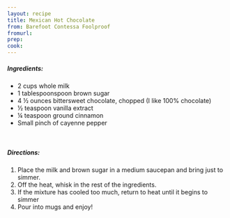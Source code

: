 ```yaml
---
layout: recipe
title: Mexican Hot Chocolate
from: Barefoot Contessa Foolproof
fromurl: 
prep: 
cook: 
---
```


##### Ingredients:

* 2 cups whole milk
* 1 tablespoonspoon brown sugar
* 4 ½ ounces bittersweet chocolate, chopped (I like 100% chocolate)
* ½ teaspoon vanilla extract
* ¼ teaspoon ground cinnamon
* Small pinch of cayenne pepper

<br>

##### Directions:

1. Place the milk and brown sugar in a medium saucepan and bring just to simmer.
2. Off the heat, whisk in the rest of the ingredients.
3. If the mixture has cooled too much, return to heat until it begins to simmer
4. Pour into mugs and enjoy!
